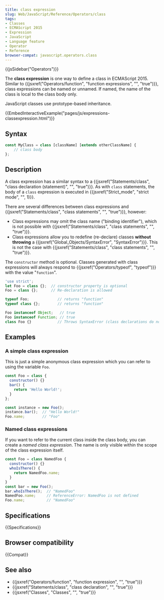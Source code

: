 ```yaml
---
title: class expression
slug: Web/JavaScript/Reference/Operators/class
tags:
- Classes
- ECMAScript 2015
- Expression
- JavaScript
- Language feature
- Operator
- Reference
browser-compat: javascript.operators.class
---
```

{{jsSidebar("Operators")}}

The **class expression** is one way to define a class in ECMAScript 2015.
Similar to
{{jsxref("Operators/function", "function
    expressions", "", "true")}},
class expressions can be named or unnamed. If named, the name of the class is
local to the class body only.

JavaScript classes use prototype-based inheritance.

{{EmbedInteractiveExample("pages/js/expressions-classexpression.html")}}

## Syntax

```js
const MyClass = class [className] [extends otherClassName] {
    // class body
};
```

## Description

A class expression has a similar syntax to a
{{jsxref("Statements/class", "class
  declaration (statement)", "", "true")}}.
As with `class` statements, the body of a `class` expression is executed in
{{jsxref("Strict_mode", "strict mode",
  "", 1)}}.

There are several differences between class expressions and
{{jsxref("Statements/class", "class statements", "", "true")}},
however:

- Class expressions may omit the class name ("binding identifier"), which is not
  possible with
  {{jsxref("Statements/class", "class statements", "", "true")}}.
- Class expressions allow you to redefine (re-declare) classes **without
  throwing** a
  {{jsxref("Global_Objects/SyntaxError", "SyntaxError")}}. This
  is not the case with
  {{jsxref("Statements/class", "class statements", "", "true")}}.

The `constructor` method is optional. Classes generated with class expressions
will always respond to {{jsxref("Operators/typeof", "typeof")}} with
the value "`function`".

```js
'use strict';
let Foo = class {};  // constructor property is optional
Foo = class {};      // Re-declaration is allowed

typeof Foo;             // returns "function"
typeof class {};        // returns "function"

Foo instanceof Object;   // true
Foo instanceof Function; // true
class Foo {}            // Throws SyntaxError (class declarations do not allow re-declaration)
```

## Examples

### A simple class expression

This is just a simple anonymous class expression which you can refer to using
the variable `Foo`.

```js
const Foo = class {
  constructor() {}
  bar() {
    return 'Hello World!';
  }
};

const instance = new Foo();
instance.bar();  // "Hello World!"
Foo.name;        // "Foo"
```

### Named class expressions

If you want to refer to the current class inside the class body, you can create
a _named class expression_. The name is only visible within the scope of the
class expression itself.

```js
const Foo = class NamedFoo {
  constructor() {}
  whoIsThere() {
    return NamedFoo.name;
  }
}
const bar = new Foo();
bar.whoIsThere();  // "NamedFoo"
NamedFoo.name;     // ReferenceError: NamedFoo is not defined
Foo.name;          // "NamedFoo"
```

## Specifications

{{Specifications}}

## Browser compatibility

{{Compat}}

## See also

- {{jsxref("Operators/function", "function expression", "", "true")}}
- {{jsxref("Statements/class", "class declaration", "", "true")}}
- {{jsxref("Classes", "Classes", "", "true")}}
